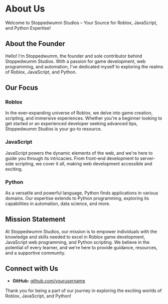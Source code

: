 # About Us

Welcome to Stoppedwumm Studios – Your Source for Roblox, JavaScript, and Python Expertise!

## About the Founder

Hello! I'm Stoppedwumm, the founder and sole contributor behind Stoppedwumm Studios. With a passion for game development, web programming, and automation, I've dedicated myself to exploring the realms of Roblox, JavaScript, and Python.

## Our Focus

### Roblox

In the ever-expanding universe of Roblox, we delve into game creation, scripting, and immersive experiences. Whether you're a beginner looking to get started or an experienced developer seeking advanced tips, Stoppedwumm Studios is your go-to resource.

### JavaScript

JavaScript powers the dynamic elements of the web, and we're here to guide you through its intricacies. From front-end development to server-side scripting, we cover it all, making web development accessible and exciting.

### Python

As a versatile and powerful language, Python finds applications in various domains. Our expertise extends to Python programming, exploring its capabilities in automation, data science, and more.

## Mission Statement

At Stoppedwumm Studios, our mission is to empower individuals with the knowledge and skills needed to excel in Roblox game development, JavaScript web programming, and Python scripting. We believe in the potential of every learner, and we're here to provide guidance, resources, and a supportive community.

## Connect with Us

- **GitHub:** [github.com/yourusername](https://github.com/Stoppedwumm)

Thank you for being a part of our journey in exploring the exciting worlds of Roblox, JavaScript, and Python!
